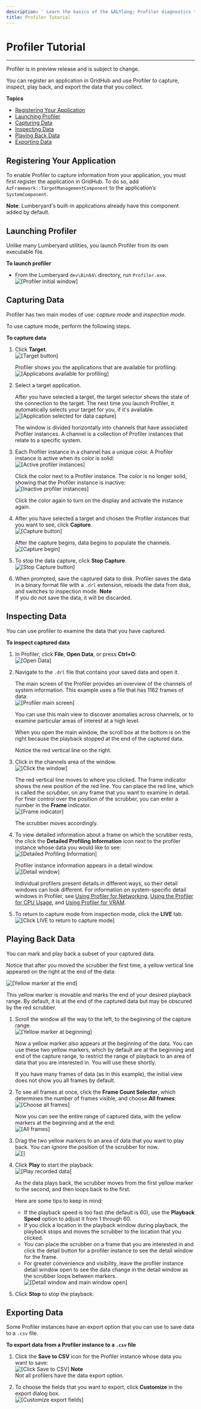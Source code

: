 ```yaml
---
description: ' Learn the basics of the &ALYlong; Profiler diagnostics tool. '
title: Profiler Tutorial
---
```

# Profiler Tutorial<a name="profiler-using"></a>

****  
Profiler is in preview release and is subject to change\. 

You can register an application in GridHub and use Profiler to capture, inspect, play back, and export the data that you collect\.

**Topics**
+ [Registering Your Application](#profiler-registering-application)
+ [Launching Profiler](#profiler-launching)
+ [Capturing Data](#profiler-capturing-data)
+ [Inspecting Data](#profiler-inspecting-data)
+ [Playing Back Data](#profiler-playing-back-data)
+ [Exporting Data](#profiler-exporting-data)

## Registering Your Application<a name="profiler-registering-application"></a>

To enable Profiler to capture information from your application, you must first register the application in GridHub\. To do so, add `AzFramework::TargetManagementComponent` to the application’s `SystemComponent`\. 

**Note**: Lumberyard's built\-in applications already have this component added by default\. 

## Launching Profiler<a name="profiler-launching"></a>

Unlike many Lumberyard utilities, you launch Profiler from its own executable file\.

**To launch profiler**
+ From the Lumberyard `dev\Bin64\` directory, run `Profiler.exe`\.  
![\[Profiler initial window\]](/images/userguide/profiler-launched.png)

## Capturing Data<a name="profiler-capturing-data"></a>

Profiler has two main modes of use: *capture mode* and *inspection mode*\. 

To use capture mode, perform the following steps\. 

**To capture data**

1. Click **Target**\.   
![\[Target button\]](/images/userguide/profiler-target-button.png)

   Profiler shows you the applications that are available for profiling:   
![\[Applications available for profiling\]](/images/userguide/profiler-target-button-app-list.png)

1. Select a target application\. 

   After you have selected a target, the target selector shows the state of the connection to the target\. The next time you launch Profiler, it automatically selects your target for you, if it's available\.   
![\[Application selected for data capture\]](/images/userguide/profiler-target-app-display.png)

   The window is divided horizontally into channels that have associated Profiler instances\. A channel is a collection of Profiler instances that relate to a specific system\. 

1. Each Profiler instance in a channel has a unique color\. A Profiler instance is active when its color is solid:   
![\[Active profiler instances\]](/images/userguide/profiler-gridmate-channel-active.png)

   Click the color next to a Profiler instance\. The color is no longer solid, showing that the Profiler instance is inactive:  
![\[Inactive profiler instances\]](/images/userguide/profiler-gridmate-channel-inactive.png)

   Click the color again to turn on the display and activate the instance again\.

1. After you have selected a target and chosen the Profiler instances that you want to see, click **Capture**\.   
![\[Capture button\]](/images/userguide/profiler-capture-button.png)

   After the capture begins, data begins to populate the channels\.   
![\[Capture begin\]](/images/userguide/profiler-capture-begin.png)

1. To stop the data capture, click **Stop Capture**\.   
![\[Stop Capture button\]](/images/userguide/profiler-stop-capture-button.png)

1. When prompted, save the captured data to disk\. Profiler saves the data in a binary format file with a `.drl` extension, reloads the data from disk, and switches to inspection mode\. 
**Note**  
If you do not save the data, it will be discarded\. 

## Inspecting Data<a name="profiler-inspecting-data"></a>

You can use profiler to examine the data that you have captured\. 

**To inspect captured data**

1. In Profiler, click **File**, **Open Data**, or press **Ctrl\+O**:   
![\[Open Data\]](/images/userguide/profiler-inspecting-open-data.png)

1. Navigate to the `.drl` file that contains your saved data and open it\. 

   The main screen of the Profiler provides an overview of the channels of system information\. This example uses a file that has 1162 frames of data:   
![\[Profiler main screen\]](/images/userguide/profiler-inspecting-channels.png)

   You can use this main view to discover anomalies across channels, or to examine particular areas of interest at a high level\. 

   When you open the main window, the scroll box at the bottom is on the right because the playback stopped at the end of the captured data\. 

   Notice the red vertical line on the right\. 

1. Click in the channels area of the window\.   
![\[Click the window\]](/images/userguide/profiler-inspecting-click-middle.png)

   The red vertical line moves to where you clicked\. The frame indicator shows the new position of the red line\. You can place the red line, which is called the *scrubber*, on any frame that you want to examine in detail\. For finer control over the position of the scrubber, you can enter a number in the **Frame** indicator\.   
![\[Frame indicator\]](/images/userguide/profiler-inspecting-frame-indicator.png)

   The scrubber moves accordingly\. 

1. To view detailed information about a frame on which the scrubber rests, the click the **Detailed Profiling Information** icon next to the profiler instance whose data you would like to see:   
![\[Detailed Profiling Information\]](/images/userguide/profiler-inspecting-details-icon.png)

   Profiler instance information appears in a detail window\.  
![\[Detail window\]](/images/userguide/profiler-inspecting-detail-window-replica-activity.png)

   Individual profilers present details in different ways, so their detail windows can look different\. For information on system\-specific detail windows in Profiler, see [Using Profiler for Networking](/docs/userguide/networking/profilers.md), [Using the Profiler for CPU Usage](/docs/userguide/debugging/profiling/cpu.md), and [Using Profiler for VRAM](/docs/userguide/debugging/profiling/vram.md)\.

1. To return to capture mode from inspection mode, click the **LIVE** tab\.  
![\[Click LIVE to return to capture mode\]](/images/userguide/profiler-returning-to-capture-mode.png)

## Playing Back Data<a name="profiler-playing-back-data"></a>

You can mark and play back a subset of your captured data\.

Notice that after you moved the scrubber the first time, a yellow vertical line appeared on the right at the end of the data: 

![\[Yellow marker at the end\]](/images/userguide/profiler-playing-back-yellow-line-on-right.png)

This yellow marker is movable and marks the end of your desired playback range\. By default, it is at the end of the captured data but may be obscured by the red scrubber\. 

1. Scroll the window all the way to the left, to the beginning of the capture range\.  
![\[Yellow marker at beginning\]](/images/userguide/profiler-playing-back-scroll-tab-left.png)

   Now a yellow marker also appears at the beginning of the data\. You can use these two yellow markers, which by default are at the beginning and end of the capture range, to restrict the range of playback to an area of data that you are interested in\. You will use these shortly\. 

   If you have many frames of data \(as in this example\), the initial view does not show you all frames by default\. 

1. To see all frames at once, click the **Frame Count Selector**, which determines the number of frames visible, and choose **All frames**:   
![\[Choose all frames\]](/images/userguide/profiler-playing-back-choose-all-frames.png)

   Now you can see the entire range of captured data, with the yellow markers at the beginning and at the end:   
![\[All frames\]](/images/userguide/profiler-playing-back-all-frames-shown.png)

1. Drag the two yellow markers to an area of data that you want to play back\. You can ignore the position of the scrubber for now\.   
![\[\]](/images/userguide/profiler-playing-back-restricted-range.png)

1. Click **Play** to start the playback:   
![\[Play recorded data\]](/images/userguide/profiler-playing-back-click-play.png)

   As the data plays back, the scrubber moves from the first yellow marker to the second, and then loops back to the first\. 

   Here are some tips to keep in mind:
   + If the playback speed is too fast \(the default is 60\), use the **Playback Speed** option to adjust it from 1 through 60\. 
   + If you click a location in the playback window during playback, the playback stops and moves the scrubber to the location that you clicked\.
   + You can place the scrubber on a frame that you are interested in and click the detail button for a profiler instance to see the detail window for the frame\. 
   + For greater convenience and visibility, leave the profiler instance detail window open to see the data change in the detail window as the scrubber loops between markers\.   
![\[Detail window and main window open\]](/images/userguide/profiler-playing-back-restricted-with-details-window.png)

1. Click **Stop** to stop the playback\.

## Exporting Data<a name="profiler-exporting-data"></a>

Some Profiler instances have an export option that you can use to save data to a `.csv` file\.

**To export data from a Profiler instance to a `.csv` file**

1. Click the **Save to CSV** icon for the Profiler instance whose data you want to save:   
![\[Click Save to CSV\]](/images/userguide/profiler-exporting-save-to-csv-icon.png)
**Note**  
Not all profilers have the data export option\. 

1. To choose the fields that you want to export, click **Customize** in the export dialog box\.  
![\[Customize export fields\]](/images/userguide/profiler-exporting-customize.png)
